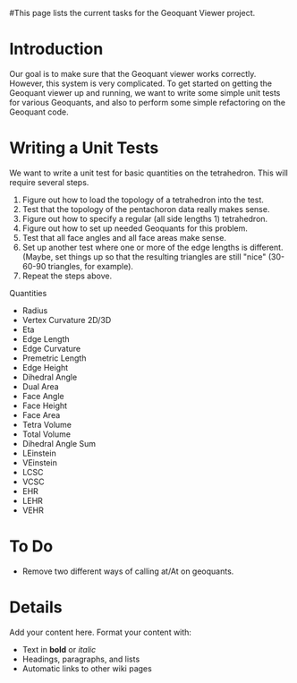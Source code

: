 #This page lists the current tasks for the Geoquant Viewer project.

# Introduction #
Our goal is to make sure that the Geoquant viewer works correctly. However, this system is very complicated. To get started on getting the Geoquant viewer up and running, we want to write some simple unit tests for various Geoquants, and also to perform some simple refactoring on the Geoquant code.

# Writing a Unit Tests #
We want to write a unit test for basic quantities on the tetrahedron. This will require several steps.
  1. Figure out how to load the topology of a tetrahedron into the test.
  1. Test that the topology of the pentachoron data really makes sense.
  1. Figure out how to specify a regular (all side lengths 1) tetrahedron.
  1. Figure out how to set up needed Geoquants for this problem.
  1. Test that all face angles and all face areas make sense.
  1. Set up another test where one or more of the edge lengths is different. (Maybe, set things up so that the resulting triangles are still "nice" (30-60-90 triangles, for example).
  1. Repeat the steps above.

Quantities
  * Radius
  * Vertex Curvature 2D/3D
  * Eta
  * Edge Length
  * Edge Curvature
  * Premetric Length
  * Edge Height
  * Dihedral Angle
  * Dual Area
  * Face Angle
  * Face Height
  * Face Area
  * Tetra Volume
  * Total Volume
  * Dihedral Angle Sum
  * LEinstein
  * VEinstein
  * LCSC
  * VCSC
  * EHR
  * LEHR
  * VEHR

# To Do #
  * Remove two different ways of calling at/At on geoquants.

# Details #

Add your content here.  Format your content with:
  * Text in **bold** or _italic_
  * Headings, paragraphs, and lists
  * Automatic links to other wiki pages